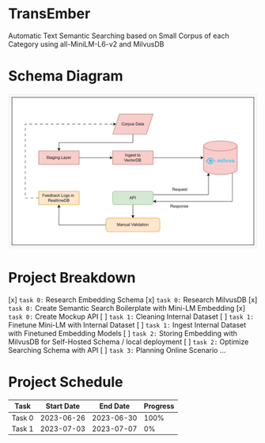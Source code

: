 # TransEmber
Automatic Text Semantic Searching based on Small Corpus of each Category using all-MiniLM-L6-v2 and MilvusDB

# Schema Diagram
<p align="center"><img src="schema-diagram/diagram.jpeg"></p>

# Project Breakdown
[x] `task 0:` Research Embedding Schema
[x] `task 0:` Research MilvusDB
[x] `task 0:` Create Semantic Search Boilerplate with Mini-LM Embedding
[x] `task 0:` Create Mockup API
[ ] `task 1:` Cleaning Internal Dataset
[ ] `task 1:` Finetune Mini-LM with Internal Dataset
[ ] `task 1:` Ingest Internal Dataset with Finetuned Embedding Models
[ ] `task 2:` Storing Embedding with MilvusDB for Self-Hosted Schema / local deployment
[ ] `task 2:` Optimize Searching Schema with API
[ ] `task 3:` Planning Online Scenario ...

# Project Schedule

| Task             | Start Date | End Date   | Progress |
|------------------|------------|------------|----------|
| Task 0           | 2023-06-26 | 2023-06-30 | 100%     |
| Task 1           | 2023-07-03 | 2023-07-07 | 0%       |